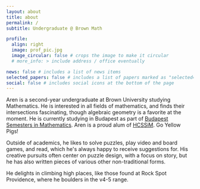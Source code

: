 ```yaml
---
layout: about
title: about
permalink: /
subtitle: Undergraduate @ Brown Math

profile:
  align: right
  image: prof_pic.jpg
  image_circular: false # crops the image to make it circular
  # more_info: > include address / office eventually

news: false # includes a list of news items
selected_papers: false # includes a list of papers marked as "selected={true}"
social: false # includes social icons at the bottom of the page
---
```


Aren is a second-year undergraduate at Brown University studying Mathematics. He is interested in all fields of mathematics, and finds their intersections fascinating, though algebraic geometry is a favorite at the moment. He is currently studying in Budapest as part of [Budapest Semesters in Mathematics](https://budapestsemesters.com). Aren is a proud alum of [HCSSiM](https://hcssim.org/). Go Yellow Pigs!

Outside of academics, he likes to solve puzzles, play video and board games, and read, which he's always happy to receive suggestions for. His creative pursuits often center on puzzle design, with a focus on story, but he has also written pieces of various other non-traditional forms. 

He delights in climbing high places, like those found at Rock Spot Providence, where he boulders in the v4-5 range.